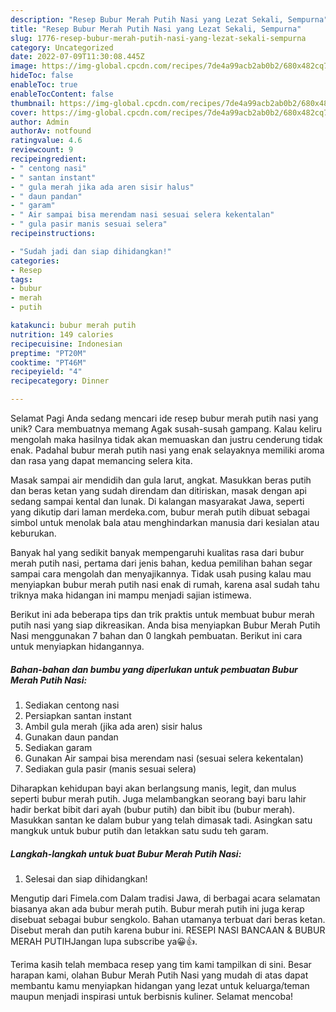 ```yaml
---
description: "Resep Bubur Merah Putih Nasi yang Lezat Sekali, Sempurna"
title: "Resep Bubur Merah Putih Nasi yang Lezat Sekali, Sempurna"
slug: 1776-resep-bubur-merah-putih-nasi-yang-lezat-sekali-sempurna
category: Uncategorized
date: 2022-07-09T11:30:08.445Z
image: https://img-global.cpcdn.com/recipes/7de4a99acb2ab0b2/680x482cq70/bubur-merah-putih-nasi-foto-resep-utama.jpg
hideToc: false
enableToc: true
enableTocContent: false
thumbnail: https://img-global.cpcdn.com/recipes/7de4a99acb2ab0b2/680x482cq70/bubur-merah-putih-nasi-foto-resep-utama.jpg
cover: https://img-global.cpcdn.com/recipes/7de4a99acb2ab0b2/680x482cq70/bubur-merah-putih-nasi-foto-resep-utama.jpg
author: Admin
authorAv: notfound
ratingvalue: 4.6
reviewcount: 9
recipeingredient:
- " centong nasi"
- " santan instant"
- " gula merah jika ada aren sisir halus"
- " daun pandan"
- " garam"
- " Air sampai bisa merendam nasi sesuai selera kekentalan"
- " gula pasir manis sesuai selera"
recipeinstructions:

- "Sudah jadi dan siap dihidangkan!"
categories:
- Resep
tags:
- bubur
- merah
- putih

katakunci: bubur merah putih 
nutrition: 149 calories
recipecuisine: Indonesian
preptime: "PT20M"
cooktime: "PT46M"
recipeyield: "4"
recipecategory: Dinner

---
```



Selamat Pagi Anda sedang mencari ide resep bubur merah putih nasi yang unik? Cara membuatnya memang Agak susah-susah gampang. Kalau keliru mengolah maka hasilnya tidak akan memuaskan dan justru cenderung tidak enak. Padahal bubur merah putih nasi yang enak selayaknya memiliki aroma dan rasa yang dapat memancing selera kita.


Masak sampai air mendidih dan gula larut, angkat. Masukkan beras putih dan beras ketan yang sudah direndam dan ditiriskan, masak dengan api sedang sampai kental dan lunak. Di kalangan masyarakat Jawa, seperti yang dikutip dari laman merdeka.com, bubur merah putih dibuat sebagai simbol untuk menolak bala atau menghindarkan manusia dari kesialan atau keburukan.

Banyak hal yang sedikit banyak mempengaruhi kualitas rasa dari bubur merah putih nasi, pertama dari jenis bahan, kedua pemilihan bahan segar sampai cara mengolah dan menyajikannya. Tidak usah pusing kalau mau menyiapkan bubur merah putih nasi enak di rumah, karena asal sudah tahu triknya maka hidangan ini mampu menjadi sajian istimewa.


Berikut ini ada beberapa tips dan trik praktis untuk membuat bubur merah putih nasi yang siap dikreasikan. Anda bisa menyiapkan Bubur Merah Putih Nasi menggunakan 7 bahan dan 0 langkah pembuatan. Berikut ini cara untuk menyiapkan hidangannya.

<!--inarticleads1-->

##### Bahan-bahan dan bumbu yang diperlukan untuk pembuatan Bubur Merah Putih Nasi:

1. Sediakan  centong nasi
1. Persiapkan  santan instant
1. Ambil  gula merah (jika ada aren) sisir halus
1. Gunakan  daun pandan
1. Sediakan  garam
1. Gunakan  Air sampai bisa merendam nasi (sesuai selera kekentalan)
1. Sediakan  gula pasir (manis sesuai selera)


Diharapkan kehidupan bayi akan berlangsung manis, legit, dan mulus seperti bubur merah putih. Juga melambangkan seorang bayi baru lahir hadir berkat bibit dari ayah (bubur putih) dan bibit ibu (bubur merah). Masukkan santan ke dalam bubur yang telah dimasak tadi. Asingkan satu mangkuk untuk bubur putih dan letakkan satu sudu teh garam. 

<!--inarticleads2-->

##### Langkah-langkah untuk buat Bubur Merah Putih Nasi:


1. Selesai dan siap dihidangkan!

Mengutip dari Fimela.com Dalam tradisi Jawa, di berbagai acara selamatan biasanya akan ada bubur merah putih. Bubur merah putih ini juga kerap disebuat sebagai bubur sengkolo. Bahan utamanya terbuat dari beras ketan. Disebut merah dan putih karena bubur ini. RESEPI NASI BANCAAN &amp; BUBUR MERAH PUTIHJangan lupa subscribe ya😀👍. 

Terima kasih telah membaca resep yang tim kami tampilkan di sini. Besar harapan kami, olahan Bubur Merah Putih Nasi yang mudah di atas dapat membantu kamu menyiapkan hidangan yang lezat untuk keluarga/teman maupun menjadi inspirasi untuk berbisnis kuliner. Selamat mencoba!
